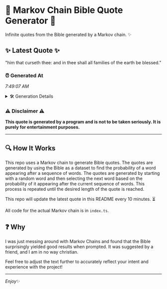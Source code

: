 # 📖 Markov Chain Bible Quote Generator 📖

Infinite quotes from the Bible generated by a Markov chain. ✨

## ✨ Latest Quote ✨
"him that curseth thee: and in thee shall all families of the earth be blessed."

### ⏰ Generated At
*7:49:07 AM*

<details>
    <summary>🛠️ Generation Details</summary>
    <p>
        <strong>🌱 Seed:</strong> him<br>
        <strong>🔄 Iterations:</strong> 14<br>
        <strong>📜 Context History:</strong><br>[ him ]: that<br>[ him, that ]: curseth<br>[ him, that, curseth ]: thee:<br>[ him, that, curseth, thee: ]: and<br>[ him, that, curseth, thee:, and ]: in<br>[ him, that, curseth, thee:, and, in ]: thee<br>[ that, curseth, thee:, and, in, thee ]: shall<br>[ curseth, thee:, and, in, thee, shall ]: all<br>[ thee:, and, in, thee, shall, all ]: families<br>[ and, in, thee, shall, all, families ]: of<br>[ in, thee, shall, all, families, of ]: the<br>[ thee, shall, all, families, of, the ]: earth<br>[ shall, all, families, of, the, earth ]: be<br>[ all, families, of, the, earth, be ]: blessed.<br>
    </p>
</details>

### ⚠️ Disclaimer ⚠️
**This quote is generated by a program and is not to be taken seriously. It is purely for entertainment purposes.**

---

## 🔍 How It Works

This repo uses a Markov chain to generate Bible quotes. The quotes are generated by using the Bible as a dataset to find the probability of a word appearing after a sequence of words. The quotes are generated by starting with a random word and then selecting the next word based on the probability of it appearing after the current sequence of words. This process is repeated until the desired length of the quote is reached.

This repo will update the latest quote in this README every 10 minutes. ⏳

All code for the actual Markov chain is in `index.ts`.

## ❓ Why

I was just messing around with Markov Chains and found that the Bible surprisingly yielded good results when prompted. 
It was suggested by a friend, and I am in no way christian.

Feel free to adjust the text further to accurately reflect your intent and experience with the project!

---

*Enjoy*✨
